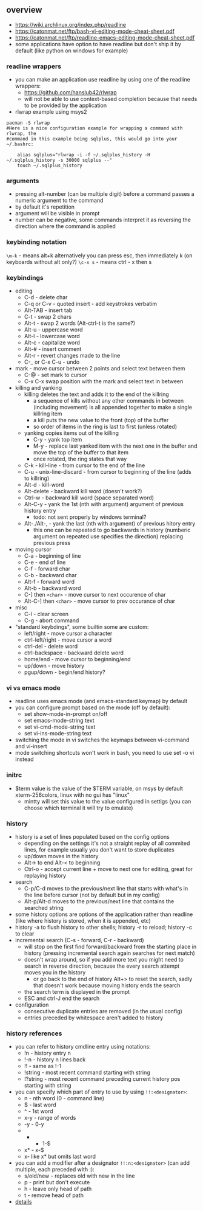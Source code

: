 ## overview

- <https://wiki.archlinux.org/index.php/readline>
- <https://catonmat.net/ftp/bash-vi-editing-mode-cheat-sheet.pdf>
- <https://catonmat.net/ftp/readline-emacs-editing-mode-cheat-sheet.pdf>
- some applications have option to have readline but don't ship it by default (like python on windows for example)

### readline wrappers

- you can make an application use readline by using one of the readline wrappers:
    - https://github.com/hanslub42/rlwrap
    - will not be able to use context-based completion because that needs to be provided by the application
- rlwrap example using msys2
```
pacman -S rlwrap
#Here is a nice configuration example for wrapping a command with rlwrap, the
#command in this example being sqlplus, this would go into your ~/.bashrc:

    alias sqlplus="rlwrap -i -f ~/.sqlplus_history -H ~/.sqlplus_history -s 30000 sqlplus --"
    touch ~/.sqlplus_history
```


### arguments

- pressing alt-number (can be multiple digit) before a command passes a numeric argument to the command
- by default it's repetition
- argument will be visible in prompt
- number can be negative, some commands interpret it as reversing the direction where the command is applied

### keybinding notation

`\m-k` - means alt+k
alternatively you can press esc, then immediately k (on keyboards without alt only?)
`\c-x s` - means ctrl - x then s

### keybindings

* editing
    * C-d - delete char
    * C-q or C-v - quoted insert - add keystrokes verbatim
    * Alt-TAB - insert tab
    * C-t - swap 2 chars
    * Alt-t - swap 2 words (Alt-ctrl-t is the same?)
    * Alt-u - uppercase word
    * Alt-l - lowercase word
    * Alt-c - capitalize word
    * Alt-# - insert comment
    * Alt-r - revert changes made to the line
    * C-_ or C-x C-u - undo
* mark - move cursor between 2 points and select text between them
    * C-@ - set mark to cursor
    * C-x C-x swap position with the mark and select text in between
* killing and yanking
    * killing deletes the text and adds it to the end of the killring
        * a sequence of kills without any other commands in between (including movement) is all appended together to make a single killring item
        * a kill puts the new value to the front (top) of the buffer
        * so order of items in the ring is last to first (unless rotated)
    * yanking copies items out of the killing
        * C-y - yank top item
        * M-y - replace last yanked item with the next one in the buffer and move the top of the buffer to that item
        * once rotated, the ring states that way
    * C-k - kill-line - from cursor to the end of the line
    * C-u - unix-line-discard - from cursor to beginning of the line (adds to killring)
    * Alt-d - kill-word
    * Alt-delete - backward kill word (doesn't work?)
    * Ctrl-w - backward kill word (space separated word)
    * Alt-C-y - yank the 1st (nth with argument) argument of previous history entry
        * todo: not sent properly by windows terminal?
    * Alt-./Alt-, - yank the last (nth with argument) of previous hitory entry
        * this one can be repeated to go backwards in history (numberic argument on repeated use specifies the direction) replacing previous press
* moving cursor
    * C-a - beginning of line
    * C-e - end of line
    * C-f - forward char
    * C-b - backward char
    * Alt-f - forward word
    * Alt-b - backward word
    * C-] then `<char>` - move cursor to next occurence of char
    * Alt-C-] then `<char>` - move cursor to prev occurance of char
* misc
    * C-l - clear screen
    * C-g - abort command
* "standard keybdings", some builtin some are custom:
    * left/right - move cursor a character
    * ctrl-left/right - move cursor a word
    * ctrl-del - delete word
    * ctrl-backspace - backward delete word
    * home/end - move cursor to beginning/end
    * up/down - move history
    * pgup/down - begin/end history?

### vi vs emacs mode

- readline uses emacs mode (and emacs-standard keymap) by default
- you can configure prompt based on the mode (off by default):
    - set show-mode-in-prompt on/off
    - set emacs-mode-string text
    - set vi-cmd-mode-string text
    - set vi-ins-mode-string text
- switching the mode in vi switches the keymaps between vi-command and vi-insert
- mode switching shortcuts won't work in bash, you need to use set -o vi instead

### initrc

- $term value is the value of the $TERM variable, on msys by default xterm-256colors, linux with no gui has "linux"
    - mintty will set this value to the value configured in settigs (you can choose which terminal it will try to emulate)

### history

- history is a set of lines populated based on the config options
    - depending on the settings it's not a straight replay of all commited lines, for example usually you don't want to store duplicates
    - up/down moves in the history
    - Alt-> to end Alt-< to beginning
    - Ctrl-o - accept current line + move to next one for editing, great for replaying history
- search
    - C-p/C-d moves to the previous/next line that starts with what's in the line before cursor (not by default but in my config)
    - Alt-p/Alt-d moves to the previous/next line that contains the searched string
- some history options are options of the application rather than readline (like where history is stored, when it is appended, etc)
- history -a to flush history to other shells; history -r to reload; history -c to clear
- incremental search (C-s - forward, C-r - backward)
    - will stop on the first find forward/backward from the starting place in history (pressing incremental search again searches for next match)
    - doesn't wrap around, so if you add more text you might need to search in reverse direction, because the every search attempt moves you in the history
        - or go back to the end of history Alt+> to reset the search, sadly that doesn't work because moving history ends the search
    - the search term is displayed in the prompt
    - ESC and ctrl-J end the search
- configuration
    - consecutive duplicate entries are removed (in the usual config)
    - entries preceded by whitespace aren't added to history

### history references

- you can refer to history cmdline entry using notations:
    - !n - history entry n
    - !-n - history n lines back
    - !! - same as !-1
    - !string - most recent command starting with string
    - !?string - most recent command preceding current history pos starting with string
- you can specify which part of entry to use by using `!!:<designator>`:
    - n - nth word (0 - command line)
    - $ - last word
    - ^ - 1st word
    - x-y - range of words
    - -y - 0-y
    - * - 1-$
    - x* - x-$
    - x- like x* but omits last word
- you can add a modifier after a designator `!!:n:<designator>` (can add multiple, each preceded with :):
    - s/old/new - replaces old with new in the line
    - p - print but don't execute
    - h - leave only head of path
    - t - remove head of path
- [details](https://tiswww.case.edu/php/chet/readline/history.html) 
    

